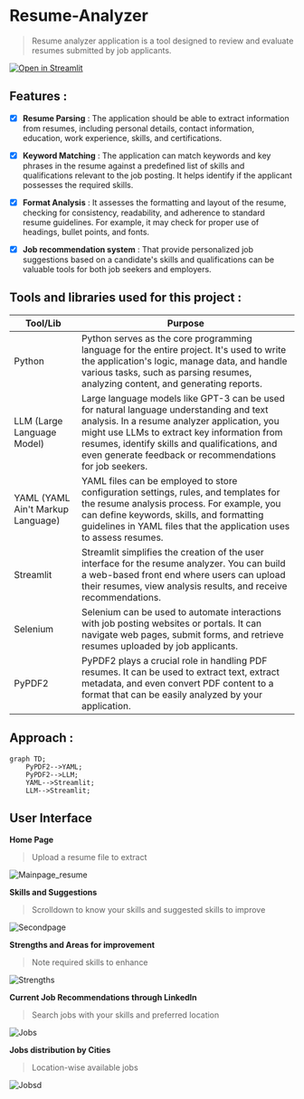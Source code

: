# Resume-Analyzer

> Resume analyzer application is a tool designed to review and evaluate resumes submitted by job applicants.

[![Open in Streamlit](https://static.streamlit.io/badges/streamlit_badge_black_white.svg)](https://resumepars.streamlit.app/)

 ## Features :
- [x] __Resume Parsing__ : The application should be able to extract information from resumes, including personal details, contact information, education, work experience, skills, and certifications. 
  
- [x] __Keyword Matching__ : The application can match keywords and key phrases in the resume against a predefined list of skills and qualifications relevant to the job posting. It helps identify if the applicant possesses the required skills.

- [x]  __Format Analysis__ : It assesses the formatting and layout of the resume, checking for consistency, readability, and adherence to standard resume guidelines. For example, it may check for proper use of headings, bullet points, and fonts.
  
- [x]  __Job recommendation system__ : That provide personalized job suggestions based on a candidate's skills and qualifications can be valuable tools for both job seekers and employers. 

## Tools and libraries used for this project :

| Tool/Lib | Purpose |
| --- | --- |
| Python |Python serves as the core programming language for the entire project. It's used to write the application's logic, manage data, and handle various tasks, such as parsing resumes, analyzing content, and generating reports. |
| LLM (Large Language Model) | Large language models like GPT-3 can be used for natural language understanding and text analysis. In a resume analyzer application, you might use LLMs to extract key information from resumes, identify skills and qualifications, and even generate feedback or recommendations for job seekers. |
| YAML (YAML Ain't Markup Language) | YAML files can be employed to store configuration settings, rules, and templates for the resume analysis process. For example, you can define keywords, skills, and formatting guidelines in YAML files that the application uses to assess resumes. |
| Streamlit | Streamlit simplifies the creation of the user interface for the resume analyzer. You can build a web-based front end where users can upload their resumes, view analysis results, and receive recommendations. |
| Selenium | Selenium can be used to automate interactions with job posting websites or portals. It can navigate web pages, submit forms, and retrieve resumes uploaded by job applicants.  |
| PyPDF2| PyPDF2 plays a crucial role in handling PDF resumes. It can be used to extract text, extract metadata, and even convert PDF content to a format that can be easily analyzed by your application. |

## Approach :

```mermaid
graph TD;
    PyPDF2-->YAML;
    PyPDF2-->LLM;
    YAML-->Streamlit;
    LLM-->Streamlit;
```
## User Interface 
__Home Page__

> Upload a resume file to extract

![Mainpage_resume](https://github.com/Vengatesan-K/Youtube-Data-Harvesting-and-Warehousing/assets/128688827/8d041755-8ac4-4562-a0d1-68a6d7b44212)

__Skills and Suggestions__

> Scrolldown to know your skills and suggested skills to improve

![Secondpage](https://github.com/Vengatesan-K/Youtube-Data-Harvesting-and-Warehousing/assets/128688827/91dfb777-0a55-4cf3-8595-2c23a02f1c4c)

__Strengths and Areas for improvement__

> Note required skills to enhance 

![Strengths](https://github.com/Vengatesan-K/Youtube-Data-Harvesting-and-Warehousing/assets/128688827/5c26cbf5-e9a0-4876-b10e-5e058f7be55a)

__Current Job Recommendations through LinkedIn__

> Search jobs with your skills and preferred location

![Jobs](https://github.com/Vengatesan-K/Youtube-Data-Harvesting-and-Warehousing/assets/128688827/ba786134-ef01-4e43-8194-18be1c1a5a15)

__Jobs distribution by Cities__

> Location-wise available jobs

![Jobsd](https://github.com/Vengatesan-K/Youtube-Data-Harvesting-and-Warehousing/assets/128688827/af888e48-d275-47e7-910d-aae210a55487)
